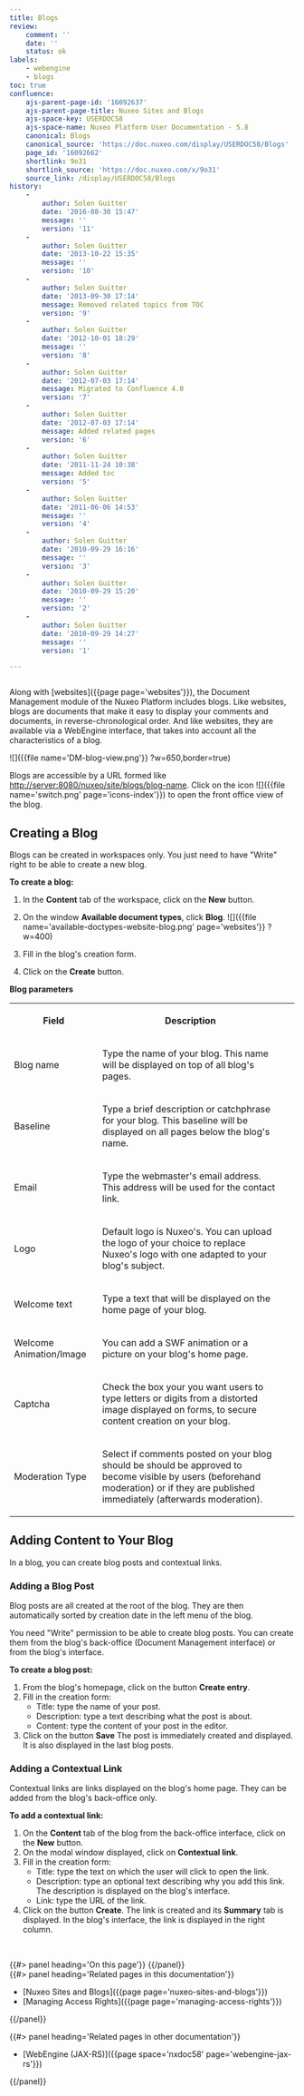 ```yaml
---
title: Blogs
review:
    comment: ''
    date: ''
    status: ok
labels:
    - webengine
    - blogs
toc: true
confluence:
    ajs-parent-page-id: '16092637'
    ajs-parent-page-title: Nuxeo Sites and Blogs
    ajs-space-key: USERDOC58
    ajs-space-name: Nuxeo Platform User Documentation - 5.8
    canonical: Blogs
    canonical_source: 'https://doc.nuxeo.com/display/USERDOC58/Blogs'
    page_id: '16092662'
    shortlink: 9o31
    shortlink_source: 'https://doc.nuxeo.com/x/9o31'
    source_link: /display/USERDOC58/Blogs
history:
    - 
        author: Solen Guitter
        date: '2016-08-30 15:47'
        message: ''
        version: '11'
    - 
        author: Solen Guitter
        date: '2013-10-22 15:35'
        message: ''
        version: '10'
    - 
        author: Solen Guitter
        date: '2013-09-30 17:14'
        message: Removed related topics from TOC
        version: '9'
    - 
        author: Solen Guitter
        date: '2012-10-01 18:29'
        message: ''
        version: '8'
    - 
        author: Solen Guitter
        date: '2012-07-03 17:14'
        message: Migrated to Confluence 4.0
        version: '7'
    - 
        author: Solen Guitter
        date: '2012-07-03 17:14'
        message: Added related pages
        version: '6'
    - 
        author: Solen Guitter
        date: '2011-11-24 10:38'
        message: Added toc
        version: '5'
    - 
        author: Solen Guitter
        date: '2011-06-06 14:53'
        message: ''
        version: '4'
    - 
        author: Solen Guitter
        date: '2010-09-29 16:16'
        message: ''
        version: '3'
    - 
        author: Solen Guitter
        date: '2010-09-29 15:20'
        message: ''
        version: '2'
    - 
        author: Solen Guitter
        date: '2010-09-29 14:27'
        message: ''
        version: '1'

---
```

<div class="row"><div class="column medium-8">

Along with [websites]({{page page='websites'}}), the Document Management module of the Nuxeo Platform includes blogs. Like websites, blogs are documents that make it easy to display your comments and documents, in reverse-chronological order. And like websites, they are available via a WebEngine interface, that takes into account all the characteristics of a blog.

![]({{file name='DM-blog-view.png'}} ?w=650,border=true)

Blogs are accessible by a URL formed like [http://server:8080/nuxeo/site/blogs/blog-name](http://server:8080/nuxeo/site/blogs/blog-name). Click on the icon&nbsp;![]({{file name='switch.png' page='icons-index'}}) to open the front office view of the blog.

## Creating a Blog

Blogs can be created in workspaces only. You just need to have "Write" right to be able to create a new blog.

**To create a blog:**

1.  In the **Content** tab of the workspace, click on the **New** button.

2.  On the window **Available document types**, click **Blog**.
    ![]({{file name='available-doctypes-website-blog.png' page='websites'}} ?w=400)

3.  Fill in the blog's creation form.

4.  Click on the **Create** button.

**Blog parameters**

<div class="table-scroll"><table class="hover"><tbody><tr><th colspan="1">

Field

</th><th colspan="1">

Description

</th></tr><tr><td colspan="1">

Blog name

</td><td colspan="1">

Type the name of your blog. This name will be displayed on top of all blog's pages.

</td></tr><tr><td colspan="1">

Baseline

</td><td colspan="1">

Type a brief description or catchphrase for your blog. This baseline will be displayed on all pages below the blog's name.

</td></tr><tr><td colspan="1">

Email

</td><td colspan="1">

Type the webmaster's email address. This address will be used for the contact link.

</td></tr><tr><td colspan="1">

Logo

</td><td colspan="1">

Default logo is Nuxeo's. You can upload the logo of your choice to replace Nuxeo's logo with one adapted to your blog's subject.

</td></tr><tr><td colspan="1">

Welcome text

</td><td colspan="1">

Type a text that will be displayed on the home page of your blog.

</td></tr><tr><td colspan="1">

Welcome Animation/Image

</td><td colspan="1">

You can add a SWF animation or a picture on your blog's home page.

</td></tr><tr><td colspan="1">

Captcha

</td><td colspan="1">

Check the box your you want users to type letters or digits from a distorted image displayed on forms, to secure content creation on your blog.

</td><td colspan="1">

&nbsp;

</td></tr><tr><td colspan="1">

Moderation Type

</td><td colspan="1">

Select if comments posted on your blog should be should be approved to become visible by users (beforehand moderation) or if they are published immediately (afterwards moderation).

</td></tr></tbody></table></div>

## Adding Content to Your Blog

In a blog, you can create blog posts and contextual links.

### Adding a Blog Post

Blog posts are all created at the root of the blog. They are then automatically sorted by creation date in the left menu of the blog.

You need "Write" permission to be able to create blog posts. You can create them from the blog's back-office (Document Management interface) or from the blog's interface.

**To create a blog post:**

1.  From the blog's homepage, click on the button **Create entry**.
2.  Fill in the creation form:
    *   Title: type the name of your post.
    *   Description: type a text describing what the post is about.
    *   Content: type the content of your post in the editor.
3.  Click on the button **Save**
    The post is immediately created and displayed. It is also displayed in the last blog posts.

### Adding a Contextual Link

Contextual links are links displayed on the blog's home page.
They can be added from the blog's back-office only.

**To add a contextual link:**

1.  On the **Content** tab of the blog from the back-office interface, click on the **New** button.
2.  On the modal window displayed, click on **Contextual link**.
3.  Fill in the creation form:
    *   Title: type the text on which the user will click to open the link.
    *   Description: type an optional text describing why you add this link. The description is displayed on the blog's interface.
    *   Link: type the URL of the link.
4.  Click on the button **Create**.
    The link is created and its **Summary** tab is displayed.
    In the blog's interface, the link is displayed in the right column.

&nbsp;

</div><div class="column medium-4">{{#> panel heading='On this page'}} {{/panel}}</div></div><div class="row" data-equalizer data-equalize-on="medium"><div class="column medium-6">{{#> panel heading='Related pages in this documentation'}}

*   [Nuxeo Sites and Blogs]({{page page='nuxeo-sites-and-blogs'}})
*   [Managing Access Rights]({{page page='managing-access-rights'}})

{{/panel}}</div><div class="column medium-6">{{#> panel heading='Related pages in other documentation'}}

*   [WebEngine (JAX-RS)]({{page space='nxdoc58' page='webengine-jax-rs'}})

{{/panel}}</div></div>
